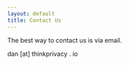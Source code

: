 ```yaml
---
layout: default
title: Contact Us
---
```


The best way to contact us is via email.

dan [at] thinkprivacy . io

